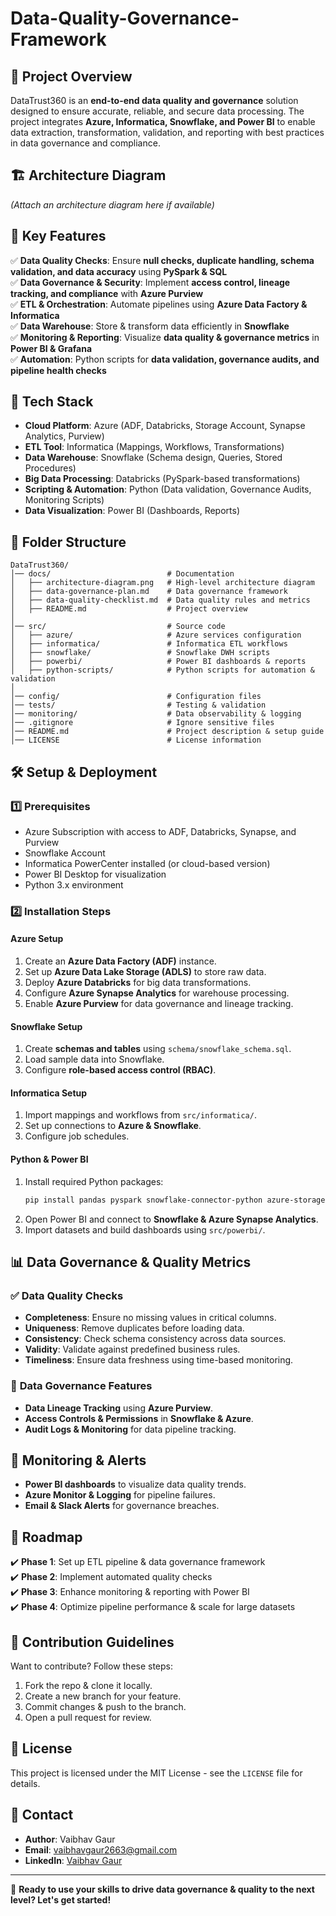 # Data-Quality-Governance-Framework

## 📌 Project Overview
DataTrust360 is an **end-to-end data quality and governance** solution designed to ensure accurate, reliable, and secure data processing. The project integrates **Azure, Informatica, Snowflake, and Power BI** to enable data extraction, transformation, validation, and reporting with best practices in data governance and compliance.

## 🏗️ Architecture Diagram
*(Attach an architecture diagram here if available)*

## 🎯 Key Features
✅ **Data Quality Checks**: Ensure **null checks, duplicate handling, schema validation, and data accuracy** using **PySpark & SQL**  
✅ **Data Governance & Security**: Implement **access control, lineage tracking, and compliance** with **Azure Purview**  
✅ **ETL & Orchestration**: Automate pipelines using **Azure Data Factory & Informatica**  
✅ **Data Warehouse**: Store & transform data efficiently in **Snowflake**  
✅ **Monitoring & Reporting**: Visualize **data quality & governance metrics** in **Power BI & Grafana**  
✅ **Automation**: Python scripts for **data validation, governance audits, and pipeline health checks**  

## 🚀 Tech Stack
- **Cloud Platform**: Azure (ADF, Databricks, Storage Account, Synapse Analytics, Purview)
- **ETL Tool**: Informatica (Mappings, Workflows, Transformations)
- **Data Warehouse**: Snowflake (Schema design, Queries, Stored Procedures)
- **Big Data Processing**: Databricks (PySpark-based transformations)
- **Scripting & Automation**: Python (Data validation, Governance Audits, Monitoring Scripts)
- **Data Visualization**: Power BI (Dashboards, Reports)

## 📂 Folder Structure
```
DataTrust360/
│── docs/                          # Documentation
│   ├── architecture-diagram.png   # High-level architecture diagram
│   ├── data-governance-plan.md    # Data governance framework
│   ├── data-quality-checklist.md  # Data quality rules and metrics
│   ├── README.md                  # Project overview
│
│── src/                           # Source code
│   ├── azure/                     # Azure services configuration
│   ├── informatica/               # Informatica ETL workflows
│   ├── snowflake/                 # Snowflake DWH scripts
│   ├── powerbi/                   # Power BI dashboards & reports
│   ├── python-scripts/            # Python scripts for automation & validation
│
│── config/                        # Configuration files
│── tests/                         # Testing & validation
│── monitoring/                    # Data observability & logging
│── .gitignore                     # Ignore sensitive files
│── README.md                      # Project description & setup guide
│── LICENSE                        # License information
```

## 🛠️ Setup & Deployment
### **1️⃣ Prerequisites**
- Azure Subscription with access to ADF, Databricks, Synapse, and Purview
- Snowflake Account
- Informatica PowerCenter installed (or cloud-based version)
- Power BI Desktop for visualization
- Python 3.x environment

### **2️⃣ Installation Steps**
#### **Azure Setup**
1. Create an **Azure Data Factory (ADF)** instance.
2. Set up **Azure Data Lake Storage (ADLS)** to store raw data.
3. Deploy **Azure Databricks** for big data transformations.
4. Configure **Azure Synapse Analytics** for warehouse processing.
5. Enable **Azure Purview** for data governance and lineage tracking.

#### **Snowflake Setup**
1. Create **schemas and tables** using `schema/snowflake_schema.sql`.
2. Load sample data into Snowflake.
3. Configure **role-based access control (RBAC)**.

#### **Informatica Setup**
1. Import mappings and workflows from `src/informatica/`.
2. Set up connections to **Azure & Snowflake**.
3. Configure job schedules.

#### **Python & Power BI**
1. Install required Python packages:
   ```sh
   pip install pandas pyspark snowflake-connector-python azure-storage-blob
   ```
2. Open Power BI and connect to **Snowflake & Azure Synapse Analytics**.
3. Import datasets and build dashboards using `src/powerbi/`.

## 📊 Data Governance & Quality Metrics
### ✅ **Data Quality Checks**
- **Completeness**: Ensure no missing values in critical columns.
- **Uniqueness**: Remove duplicates before loading data.
- **Consistency**: Check schema consistency across data sources.
- **Validity**: Validate against predefined business rules.
- **Timeliness**: Ensure data freshness using time-based monitoring.

### 🔐 **Data Governance Features**
- **Data Lineage Tracking** using **Azure Purview**.
- **Access Controls & Permissions** in **Snowflake & Azure**.
- **Audit Logs & Monitoring** for data pipeline tracking.

## 🚦 Monitoring & Alerts
- **Power BI dashboards** to visualize data quality trends.
- **Azure Monitor & Logging** for pipeline failures.
- **Email & Slack Alerts** for governance breaches.

## 📅 Roadmap
✔️ **Phase 1**: Set up ETL pipeline & data governance framework  
✔️ **Phase 2**: Implement automated quality checks  
✔️ **Phase 3**: Enhance monitoring & reporting with Power BI  
✔️ **Phase 4**: Optimize pipeline performance & scale for large datasets  

## 🤝 Contribution Guidelines
Want to contribute? Follow these steps:
1. Fork the repo & clone it locally.
2. Create a new branch for your feature.
3. Commit changes & push to the branch.
4. Open a pull request for review.

## 📜 License
This project is licensed under the MIT License - see the `LICENSE` file for details.

## 📧 Contact
- **Author**: Vaibhav Gaur  
- **Email**: vaibhavgaur2663@gmail.com  
- **LinkedIn**: [Vaibhav Gaur](https://www.linkedin.com/in/vaibhavgaur26)

---

🚀 **Ready to use your skills to drive data governance & quality to the next level? Let's get started!**

